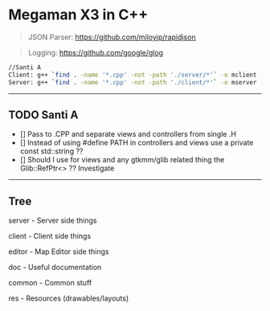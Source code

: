 # Megaman X3 in C++

> JSON Parser: https://github.com/miloyip/rapidjson

> Logging: https://github.com/google/glog


```Bash
//Santi A
Client: g++ `find . -name '*.cpp' -not -path './server/*'` -o mclient -Wall -pipe `pkg-config --cflags --libs gtkmm-3.0`
Server: g++ `find . -name '*.cpp' -not -path './client/*'` -o mserver -Wall -pipe `pkg-config --cflags --libs gtkmm-3.0` -std=c++11 -lglog
```

----------------------------
TODO Santi A
----------------------------
- [] Pass to .CPP and separate views and controllers from single .H
- [] Instead of using #define PATH in controllers and views use a private const std::string ??
- [] Should I use for views and any gtkmm/glib related thing the Glib::RefPtr<> ?? Investigate

-----------------------------
Tree
-----------------------------

server - Server side things

client - Client side things

editor - Map Editor side things

doc - Useful documentation

common - Common stuff

res - Resources (drawables/layouts)
